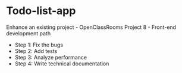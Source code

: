 # Todo-list-app
Enhance an existing project - OpenClassRooms Project 8 - Front-end development path

* Step 1: Fix the bugs
* Step 2: Add tests
* Step 3: Analyze performance
* Step 4: Write technical documentation
